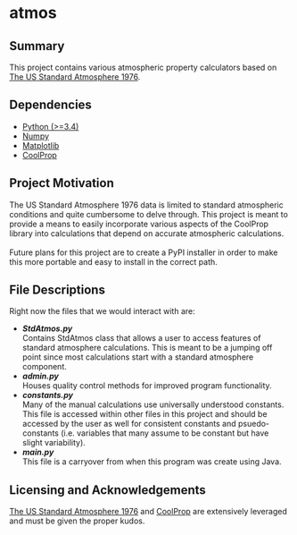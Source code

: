 # atmos
## Summary
This project contains various atmospheric property calculators based on [The US Standard Atmosphere 1976](https://www.pdas.com/atmos.html).
## Dependencies
 - [Python (>=3.4)](https://www.python.org/downloads/)
 - [Numpy](https://numpy.org/doc/stable/reference/)
 - [Matplotlib](https://matplotlib.org/stable/api/index.html)
 - [CoolProp](https://github.com/CoolProp/CoolProp)

## Project Motivation
The US Standard Atmosphere 1976 data is limited to standard atmospheric conditions and quite cumbersome to delve through. This project is meant to provide a means to easily incorporate various aspects of the CoolProp library into calculations that depend on accurate atmospheric calculations.<br>
<br>
Future plans for this project are to create a PyPI installer in order to make this more portable and easy to install in the correct path.

## File Descriptions
Right now the files that we would interact with are:
 - ***StdAtmos.py***<br>Contains StdAtmos class that allows a user to access features of standard atmosphere calculations. This is meant to be a jumping off point since most calculations start with a standard atmosphere component.
 - ***admin.py***<br>Houses quality control methods for improved program functionality.
 - ***constants.py***<br>Many of the manual calculations use universally understood constants. This file is accessed within other files in this project and should be accessed by the user as well for consistent constants and psuedo-constants (i.e. variables that many assume to be constant but have slight variability).
 - ***main.py***<br>This file is a carryover from when this program was create using Java.

## Licensing and Acknowledgements
[The US Standard Atmosphere 1976](https://www.pdas.com/atmos.html) and [CoolProp](https://github.com/CoolProp/CoolProp) are extensively leveraged and must be given the proper kudos.
